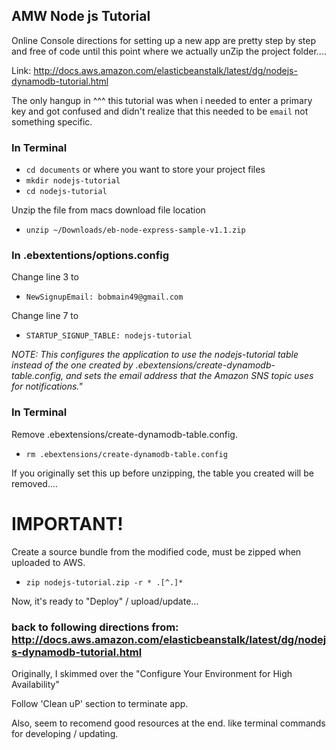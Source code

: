 ## AMW Node js Tutorial

Online Console directions for setting up a new app are pretty step by step and free of code until this point where we actually unZip the project folder....

Link: http://docs.aws.amazon.com/elasticbeanstalk/latest/dg/nodejs-dynamodb-tutorial.html

The only hangup in ^^^ this tutorial was when i needed to enter a primary key and got confused and didn't realize that this needed to be `email` not something specific.

### In Terminal

- `cd documents` or where you want to store your project files
- `mkdir nodejs-tutorial`
- `cd nodejs-tutorial`

Unzip the file from macs download file location
- `unzip ~/Downloads/eb-node-express-sample-v1.1.zip`

### In .ebextentions/options.config

Change line 3 to
- `NewSignupEmail: bobmain49@gmail.com`

Change line 7 to
- `STARTUP_SIGNUP_TABLE: nodejs-tutorial`

*NOTE: This configures the application to use the nodejs-tutorial table instead of the one created by .ebextensions/create-dynamodb-table.config, and sets the email address that the Amazon SNS topic uses for notifications."*

### In Terminal

Remove .ebextensions/create-dynamodb-table.config.
- `rm .ebextensions/create-dynamodb-table.config`

If you originally set this up before unzipping, the table you created will be removed....


# IMPORTANT!

Create a source bundle from the modified code, must be zipped when uploaded to AWS.

- `zip nodejs-tutorial.zip -r * .[^.]*`

Now, it's ready to "Deploy" / upload/update...

### back to following directions from: http://docs.aws.amazon.com/elasticbeanstalk/latest/dg/nodejs-dynamodb-tutorial.html

Originally, I skimmed over the "Configure Your Environment for High Availability"

Follow 'Clean uP' section to terminate app.

Also, seem to recomend good resources at the end. like terminal commands for developing / updating.
